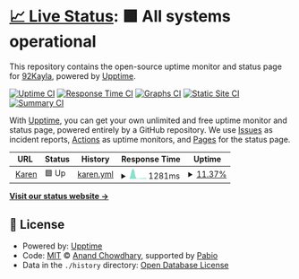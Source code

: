 # [📈 Live Status](https://92Kayla.github.io/d2): <!--live status--> **🟩 All systems operational**

This repository contains the open-source uptime monitor and status page for [92Kayla](https://92Kayla.github.io/d2), powered by [Upptime](https://github.com/upptime/upptime).

[![Uptime CI](https://github.com/92Kayla/d2/workflows/Uptime%20CI/badge.svg)](https://github.com/92Kayla/d2/actions?query=workflow%3A%22Uptime+CI%22)
[![Response Time CI](https://github.com/92Kayla/d2/workflows/Response%20Time%20CI/badge.svg)](https://github.com/92Kayla/d2/actions?query=workflow%3A%22Response+Time+CI%22)
[![Graphs CI](https://github.com/92Kayla/d2/workflows/Graphs%20CI/badge.svg)](https://github.com/92Kayla/d2/actions?query=workflow%3A%22Graphs+CI%22)
[![Static Site CI](https://github.com/92Kayla/d2/workflows/Static%20Site%20CI/badge.svg)](https://github.com/92Kayla/d2/actions?query=workflow%3A%22Static+Site+CI%22)
[![Summary CI](https://github.com/92Kayla/d2/workflows/Summary%20CI/badge.svg)](https://github.com/92Kayla/d2/actions?query=workflow%3A%22Summary+CI%22)

With [Upptime](https://upptime.js.org), you can get your own unlimited and free uptime monitor and status page, powered entirely by a GitHub repository. We use [Issues](https://github.com/92Kayla/d2/issues) as incident reports, [Actions](https://github.com/92Kayla/d2/actions) as uptime monitors, and [Pages](https://92Kayla.github.io/d2) for the status page.

<!--start: status pages-->
<!-- This summary is generated by Upptime (https://github.com/upptime/upptime) -->
<!-- Do not edit this manually, your changes will be overwritten -->
<!-- prettier-ignore -->
| URL | Status | History | Response Time | Uptime |
| --- | ------ | ------- | ------------- | ------ |
| <img alt="" src="https://icons.duckduckgo.com/ip3/karen-bot-framework-1.luaisnotcool.repl.co.ico" height="13"> [Karen](https://karen-bot-framework-1.luaisnotcool.repl.co/) | 🟩 Up | [karen.yml](https://github.com/92Kayla/d2/commits/HEAD/history/karen.yml) | <details><summary><img alt="Response time graph" src="./graphs/karen/response-time-week.png" height="20"> 1281ms</summary><br><a href="https://92Kayla.github.io/d2/history/karen"><img alt="Response time 1281" src="https://img.shields.io/endpoint?url=https%3A%2F%2Fraw.githubusercontent.com%2F92Kayla%2Fd2%2FHEAD%2Fapi%2Fkaren%2Fresponse-time.json"></a><br><a href="https://92Kayla.github.io/d2/history/karen"><img alt="24-hour response time 411" src="https://img.shields.io/endpoint?url=https%3A%2F%2Fraw.githubusercontent.com%2F92Kayla%2Fd2%2FHEAD%2Fapi%2Fkaren%2Fresponse-time-day.json"></a><br><a href="https://92Kayla.github.io/d2/history/karen"><img alt="7-day response time 1281" src="https://img.shields.io/endpoint?url=https%3A%2F%2Fraw.githubusercontent.com%2F92Kayla%2Fd2%2FHEAD%2Fapi%2Fkaren%2Fresponse-time-week.json"></a><br><a href="https://92Kayla.github.io/d2/history/karen"><img alt="30-day response time 1281" src="https://img.shields.io/endpoint?url=https%3A%2F%2Fraw.githubusercontent.com%2F92Kayla%2Fd2%2FHEAD%2Fapi%2Fkaren%2Fresponse-time-month.json"></a><br><a href="https://92Kayla.github.io/d2/history/karen"><img alt="1-year response time 1281" src="https://img.shields.io/endpoint?url=https%3A%2F%2Fraw.githubusercontent.com%2F92Kayla%2Fd2%2FHEAD%2Fapi%2Fkaren%2Fresponse-time-year.json"></a></details> | <details><summary><a href="https://92Kayla.github.io/d2/history/karen">11.37%</a></summary><a href="https://92Kayla.github.io/d2/history/karen"><img alt="All-time uptime 11.37%" src="https://img.shields.io/endpoint?url=https%3A%2F%2Fraw.githubusercontent.com%2F92Kayla%2Fd2%2FHEAD%2Fapi%2Fkaren%2Fuptime.json"></a><br><a href="https://92Kayla.github.io/d2/history/karen"><img alt="24-hour uptime 35.27%" src="https://img.shields.io/endpoint?url=https%3A%2F%2Fraw.githubusercontent.com%2F92Kayla%2Fd2%2FHEAD%2Fapi%2Fkaren%2Fuptime-day.json"></a><br><a href="https://92Kayla.github.io/d2/history/karen"><img alt="7-day uptime 11.37%" src="https://img.shields.io/endpoint?url=https%3A%2F%2Fraw.githubusercontent.com%2F92Kayla%2Fd2%2FHEAD%2Fapi%2Fkaren%2Fuptime-week.json"></a><br><a href="https://92Kayla.github.io/d2/history/karen"><img alt="30-day uptime 11.37%" src="https://img.shields.io/endpoint?url=https%3A%2F%2Fraw.githubusercontent.com%2F92Kayla%2Fd2%2FHEAD%2Fapi%2Fkaren%2Fuptime-month.json"></a><br><a href="https://92Kayla.github.io/d2/history/karen"><img alt="1-year uptime 11.37%" src="https://img.shields.io/endpoint?url=https%3A%2F%2Fraw.githubusercontent.com%2F92Kayla%2Fd2%2FHEAD%2Fapi%2Fkaren%2Fuptime-year.json"></a></details>

<!--end: status pages-->

[**Visit our status website →**](https://92Kayla.github.io/d2)

## 📄 License

- Powered by: [Upptime](https://github.com/upptime/upptime)
- Code: [MIT](./LICENSE) © [Anand Chowdhary](https://anandchowdhary.com), supported by [Pabio](https://pabio.com)
- Data in the `./history` directory: [Open Database License](https://opendatacommons.org/licenses/odbl/1-0/)
